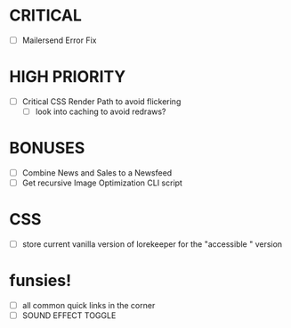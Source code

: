 # CRITICAL
- [ ] Mailersend Error Fix

# HIGH PRIORITY
- [ ] Critical CSS Render Path to avoid flickering
    - [ ] look into caching to avoid redraws?

# BONUSES
- [ ] Combine News and Sales to a Newsfeed
- [ ] Get recursive Image Optimization CLI script

# CSS
- [ ] store current vanilla version of lorekeeper for the "accessible " version

# funsies!
- [ ] all common quick links in the corner
- [ ] SOUND EFFECT TOGGLE
